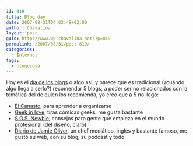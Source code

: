 ```yaml
---
id: 819
title: Blog day
date: 2007-08-31T04:03:49+02:00
author: Chavalina
layout: post
guid: http://www.wp.chavalina.net/?p=819
permalink: /2007/08/31/post-819/
categories:
  - Internet
tags:
  - blogocosa
---
```

Hoy es el <a href="http://www.blogday.org/" target="_blank">d&iacute;a de los blogs</a> o algo as&iacute;, y parece que es tradicional (&iquest;cu&aacute;ndo algo llega a serlo?) recomendar 5 blogs, a poder ser no relacionados con la tem&aacute;tica del de quien los recomienda, yo creo que a 5 no llego:

  * [El Canasto](http://canasto.es/), para aprender a organizarse
  * [Geek in love](http://geekinlove.com/), tiras c&oacute;micas geeks, me gusta bastante
  * [S.O.S. Newbie](http://www.sosnewbie.com/es/), consejos para gente que empieza en el mundo profesional (del dise&ntilde;o, claro)
  * [Diario de Jamie Oliver](http://www.jamieoliver.com/diary/), un chef medi&aacute;tico, ingl&eacute;s y bastante famoso, me gust&oacute; su web, con su blog, su podcast y todo